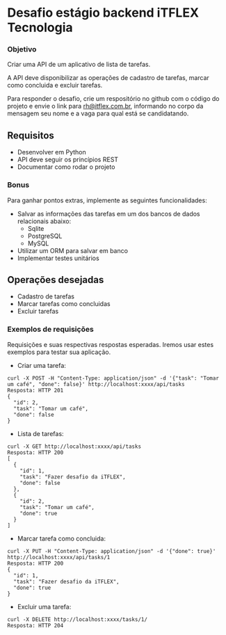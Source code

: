 # Desafio estágio backend iTFLEX Tecnologia

### Objetivo

Criar uma API de um aplicativo de lista de tarefas.

A API deve disponibilizar as operações de cadastro de tarefas,
marcar como concluida e excluir tarefas.

Para responder o desafio, crie um respositório no github com o código do projeto
e envie o link para rh@itflex.com.br, informando no corpo da mensagem seu nome e
a vaga para qual está se candidatando.

## Requisitos

* Desenvolver em Python
* API deve seguir os princípios REST
* Documentar como rodar o projeto

### Bonus

Para ganhar pontos extras, implemente as seguintes funcionalidades:

* Salvar as informações das tarefas em um dos bancos de dados relacionais abaixo:
  * Sqlite
  * PostgreSQL
  * MySQL
* Utilizar um ORM para salvar em banco
* Implementar testes unitários

## Operações desejadas

* Cadastro de tarefas
* Marcar tarefas como concluidas
* Excluir tarefas

### Exemplos de requisições

Requisições e suas respectivas respostas esperadas. Iremos usar estes exemplos para testar sua aplicação.

* Criar uma tarefa:

```
curl -X POST -H "Content-Type: application/json" -d '{"task": "Tomar um café", "done": false}' http://localhost:xxxx/api/tasks
Resposta: HTTP 201
{
  "id": 2,
  "task": "Tomar um café",
  "done": false
}
```

* Lista de tarefas:

```
curl -X GET http://localhost:xxxx/api/tasks
Resposta: HTTP 200
[
  {
    "id": 1,
    "task": "Fazer desafio da iTFLEX",
    "done": false
  },
  {
    "id": 2,
    "task": "Tomar um café",
    "done": true
  }
]
```

* Marcar tarefa como concluida:

```
curl -X PUT -H "Content-Type: application/json" -d '{"done": true}' http://localhost:xxxx/api/tasks/1
Resposta: HTTP 200
{
  "id": 1,
  "task": "Fazer desafio da iTFLEX",
  "done": true
}
```

* Excluir uma tarefa:

```
curl -X DELETE http://localhost:xxxx/tasks/1/
Resposta: HTTP 204
```
